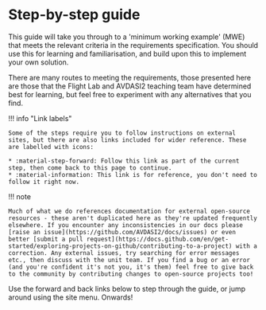 # Step-by-step guide

This guide will take you through to a 'minimum working example' (MWE) that meets the relevant criteria in the requirements specification. You should use this for learning and familiarisation, and build upon this to implement your own solution.

There are many routes to meeting the requirements, those presented here are those that the Flight Lab and AVDASI2 teaching team have determined best for learning, but feel free to experiment with any alternatives that you find.

!!! info "Link labels"

    Some of the steps require you to follow instructions on external sites, but there are also links included for wider reference. These are labelled with icons:

    * :material-step-forward: Follow this link as part of the current step, then come back to this page to continue.
    * :material-information: This link is for reference, you don't need to follow it right now.


!!! note

    Much of what we do references documentation for external open-source resources - these aren't duplicated here as they're updated frequently elsewhere. If you encounter any inconsistencies in our docs please [raise an issue](https://github.com/AVDASI2/docs/issues) or even better [submit a pull request](https://docs.github.com/en/get-started/exploring-projects-on-github/contributing-to-a-project) with a correction. Any external issues, try searching for error messages etc., then discuss with the unit team. If you find a bug or an error (and you're confident it's not you, it's them) feel free to give back to the community by contributing changes to open-source projects too!

Use the forward and back links below to step through the guide, or jump around using the site menu. Onwards!
